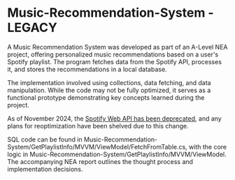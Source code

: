 # Music-Recommendation-System - LEGACY
A Music Recommendation System was developed as part of an A-Level NEA project, offering personalized music recommendations based on a user's Spotify playlist. The program fetches data from the Spotify API, processes it, and stores the recommendations in a local database.

The implementation involved using collections, data fetching, and data manipulation. While the code may not be fully optimized, it serves as a functional prototype demonstrating key concepts learned during the project.

As of November 2024, the [Spotify Web API has been deprecated](https://developer.spotify.com/blog/2024-11-27-changes-to-the-web-api), and any plans for reoptimization have been shelved due to this change.

SQL code can be found in Music-Recommendation-System/GetPlaylistInfo/MVVM/ViewModel/FetchFromTable.cs, with the core logic in Music-Recommendation-System/GetPlaylistInfo/MVVM/ViewModel. The accompanying NEA report outlines the thought process and implementation decisions.


